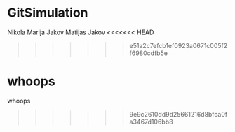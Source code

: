 # GitSimulation
Nikola
Marija
Jakov
Matijas
Jakov
<<<<<<< HEAD
>>>>>>> e51a2c7efcb1ef0923a0671c005f2f6980cdfb5e


whoops
=======
whoops

>>>>>>> 9e9c2610dd9d25661216d8bfca0fa3467d106bb8

